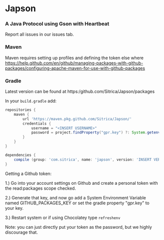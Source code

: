 # Japson
### A Java Protocol using Gson with Heartbeat

Report all issues in our issues tab.

### Maven
Maven requires setting up profiles and defining the token else where https://help.github.com/en/github/managing-packages-with-github-packages/configuring-apache-maven-for-use-with-github-packages

### Gradle
Latest version can be found at https:/github.com/Sitrica/Japson/packages

In your `build.gradle` add: 
```groovy
repositories {
	maven {
		url 'https://maven.pkg.github.com/Sitrica/Japson/'
		credentials {
			username = "<INSERT USERNAME>"
			password = project.findProperty("gpr.key") ?: System.getenv("GITHUB_PACKAGES_KEY")
		}
	}
}

dependencies {
	compile (group: 'com.sitrica', name: 'japson', version: 'INSERT VERSION')
}
```
Getting a Github token:

1.) Go into your account settings on Github and create a personal token with the read:packages scope checked.

2.) Generate that key, and now go add a System Environment Variable named GITHUB_PACKAGES_KEY
or set the gradle property "gpr.key" to your key.

3.) Restart system or if using Chocolatey type `refreshenv`

Note: you can just directly put your token as the password, but we highly discourage that.